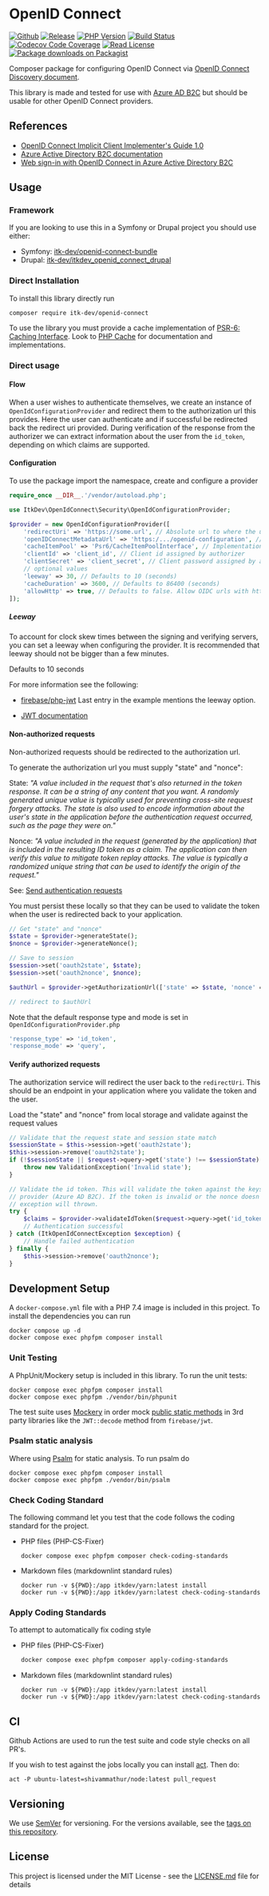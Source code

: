 # OpenID Connect

[![Github](https://img.shields.io/badge/source-itk--dev/openid--connect-blue?style=flat-square)](https://github.com/itk-dev/openid-connect)
[![Release](https://img.shields.io/packagist/v/itk-dev/openid-connect.svg?style=flat-square&label=release)](https://packagist.org/packages/itk-dev/openid-connect)
[![PHP Version](https://img.shields.io/packagist/php-v/itk-dev/openid-connect.svg?style=flat-square&colorB=%238892BF)](https://www.php.net/downloads)
[![Build Status](https://img.shields.io/github/workflow/status/itk-dev/openid-connect/Test%20%26%20Code%20Style%20Review?label=CI&logo=github&style=flat-square)](https://github.com/itk-dev/openid-connect/actions?query=workflow%3A%22Test+%26+Code+Style+Review%22)
[![Codecov Code Coverage](https://img.shields.io/codecov/c/gh/itk-dev/openid-connect?label=codecov&logo=codecov&style=flat-square)](https://codecov.io/gh/itk-dev/openid-connect)
[![Read License](https://img.shields.io/packagist/l/itk-dev/openid-connect.svg?style=flat-square&colorB=darkcyan)](https://github.com/itk-dev/openid-connect/blob/master/LICENSE.md)
[![Package downloads on Packagist](https://img.shields.io/packagist/dt/itk-dev/openid-connect.svg?style=flat-square&colorB=darkmagenta)](https://packagist.org/packages/itk-dev/openid-connect/stats)

Composer package for configuring OpenID Connect via
[OpenID Connect Discovery document](https://openid.net/specs/openid-connect-discovery-1_0.html).

This library is made and tested for use with [Azure AD B2C](https://docs.microsoft.com/en-us/azure/active-directory-b2c/)
but should be usable for other OpenID Connect providers.

## References

* [OpenID Connect Implicit Client Implementer's Guide 1.0](https://openid.net/specs/openid-connect-implicit-1_0.html)
* [Azure Active Directory B2C documentation](https://docs.microsoft.com/en-us/azure/active-directory-b2c/)
* [Web sign-in with OpenID Connect in Azure Active Directory B2C](https://docs.microsoft.com/en-us/azure/active-directory-b2c/openid-connect#send-authentication-requests)

## Usage

### Framework

If you are looking to use this in a Symfony or Drupal project you should use
either:

* Symfony: [itk-dev/openid-connect-bundle](https://github.com/itk-dev/openid-connect-bundle)
* Drupal: [itk-dev/itkdev_openid_connect_drupal](https://github.com/itk-dev/itkdev_openid_connect_drupal)

### Direct Installation

To install this library directly run

```shell
composer require itk-dev/openid-connect
```

To use the library you must provide a cache implementation of [PSR-6: Caching Interface](https://www.php-fig.org/psr/psr-6/).
Look to [PHP Cache](http://www.php-cache.com/en/latest/) for documentation and
implementations.

### Direct usage

#### Flow

When a user wishes to authenticate themselves, we create an instance of
`OpenIdConfigurationProvider` and redirect them to the authorization url this
provides.
Here the user can authenticate and if successful be redirected back the
redirect uri provided. During verification of the response from the authorizer
we can extract information about the user from the `id_token`, depending on
which claims are supported.

#### Configuration

To use the package import the namespace, create and configure
a provider

```php
require_once __DIR__.'/vendor/autoload.php';

use ItkDev\OpenIdConnect\Security\OpenIdConfigurationProvider;

$provider = new OpenIdConfigurationProvider([
    'redirectUri' => 'https://some.url', // Absolute url to where the user is redirected after a successful login
    'openIDConnectMetadataUrl' => 'https:/.../openid-configuration', // url to OpenId Discovery document
    'cacheItemPool' => 'Psr6/CacheItemPoolInterface', // Implementation of CacheItemPoolInterface for caching above discovery document
    'clientId' => 'client_id', // Client id assigned by authorizer
    'clientSecret' => 'client_secret', // Client password assigned by authorizer
    // optional values
    'leeway' => 30, // Defaults to 10 (seconds)
    'cacheDuration' => 3600, // Defaults to 86400 (seconds)
    'allowHttp' => true, // Defaults to false. Allow OIDC urls with http scheme. Use only during development!
]);
```

##### Leeway

To account for clock skew times between the signing and verifying servers,
you can set a leeway when configuring the provider. It is recommended that
leeway should not be bigger than a few minutes.

Defaults to 10 seconds

For more information see the following:

* [firebase/php-jwt](https://github.com/firebase/php-jwt#example)
  Last entry in the example mentions the leeway option.

* [JWT documentation](http://self-issued.info/docs/draft-ietf-oauth-json-web-token.html#nbfDef)

#### Non-authorized requests

Non-authorized requests should be redirected to the authorization url.

To generate the authorization url you must supply "state" and "nonce":

State:
_"A value included in the request that's also returned in the token response.
It can be a string of any content that you want. A randomly generated unique
value is typically used for preventing cross-site request forgery attacks.
The state is also used to encode information about the user's state in the
application before the authentication request occurred, such as the page they
were on."_

Nonce:
_"A value included in the request (generated by the application) that is
included in the resulting ID token as a claim. The application can then verify
this value to mitigate token replay attacks. The value is typically a randomized
unique string that can be used to identify the origin of the request."_

See: [Send authentication requests](https://docs.microsoft.com/en-us/azure/active-directory-b2c/openid-connect#send-authentication-requests)

You must persist these locally so that they can be used to validate the token
when the user is redirected back to your application.

```php
// Get "state" and "nonce"
$state = $provider->generateState();
$nonce = $provider->generateNonce();

// Save to session
$session->set('oauth2state', $state);
$session->set('oauth2nonce', $nonce);

$authUrl = $provider->getAuthorizationUrl(['state' => $state, 'nonce' => $nonce]);

// redirect to $authUrl
```

Note that the default response type and mode
is set in ```OpenIdConfigurationProvider.php```

```php
'response_type' => 'id_token',
'response_mode' => 'query',
```

#### Verify authorized requests

The authorization service will redirect the user back to the `redirectUri`. This
should be an endpoint in your application where you validate the token and the
user.

Load the "state" and "nonce" from local storage and validate against the request
values

```php
// Validate that the request state and session state match
$sessionState = $this->session->get('oauth2state');
$this->session->remove('oauth2state');
if (!$sessionState || $request->query->get('state') !== $sessionState) {
    throw new ValidationException('Invalid state');
}

// Validate the id token. This will validate the token against the keys published by the
// provider (Azure AD B2C). If the token is invalid or the nonce doesn't match an
// exception will thrown.
try {
    $claims = $provider->validateIdToken($request->query->get('id_token'), $session->get('oauth2nonce'));
    // Authentication successful
} catch (ItkOpenIdConnectException $exception) {
    // Handle failed authentication
} finally {
    $this->session->remove('oauth2nonce');
}
```

## Development Setup

A `docker-compose.yml` file with a PHP 7.4 image is included in this project.
To install the dependencies you can run

```shell
docker compose up -d
docker compose exec phpfpm composer install
```

### Unit Testing

A PhpUnit/Mockery setup is included in this library. To run the unit tests:

```shell
docker compose exec phpfpm composer install
docker compose exec phpfpm ./vendor/bin/phpunit
```

The test suite uses [Mockery](https://github.com/mockery/mockery) in order mock
[public static methods](http://docs.mockery.io/en/latest/reference/public_static_properties.html?highlight=static)
in 3rd party libraries like the `JWT::decode` method from `firebase/jwt`.

### Psalm static analysis

Where using [Psalm](https://psalm.dev/) for static analysis. To run
psalm do

```shell
docker compose exec phpfpm composer install
docker compose exec phpfpm ./vendor/bin/psalm
```

### Check Coding Standard

The following command let you test that the code follows
the coding standard for the project.

* PHP files (PHP-CS-Fixer)

    ```shell
    docker compose exec phpfpm composer check-coding-standards
    ```

* Markdown files (markdownlint standard rules)

    ```shell
    docker run -v ${PWD}:/app itkdev/yarn:latest install
    docker run -v ${PWD}:/app itkdev/yarn:latest check-coding-standards
    ```

### Apply Coding Standards

To attempt to automatically fix coding style

* PHP files (PHP-CS-Fixer)

    ```sh
    docker compose exec phpfpm composer apply-coding-standards
    ```

* Markdown files (markdownlint standard rules)

    ```shell
    docker run -v ${PWD}:/app itkdev/yarn:latest install
    docker run -v ${PWD}:/app itkdev/yarn:latest check-coding-standards
    ```

## CI

Github Actions are used to run the test suite and code style checks on all PR's.

If you wish to test against the jobs locally you can install [act](https://github.com/nektos/act).
Then do:

```shell
act -P ubuntu-latest=shivammathur/node:latest pull_request
```

## Versioning

We use [SemVer](http://semver.org/) for versioning.
For the versions available, see the
[tags on this repository](https://github.com/itk-dev/openid-connect/tags).

## License

This project is licensed under the MIT License - see the
[LICENSE.md](LICENSE.md) file for details
